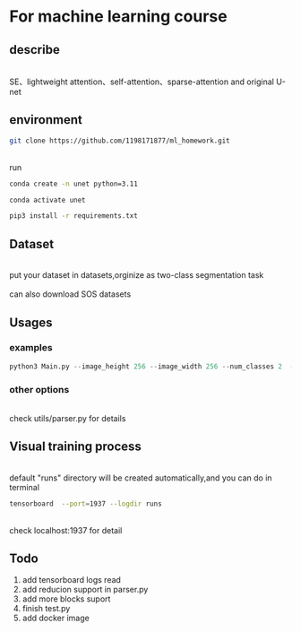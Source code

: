 # For machine learning course
## describe
</br> SE、lightweight attention、self-attention、sparse-attention and original U-net </br>

## environment
```bash
git clone https://github.com/1198171877/ml_homework.git
```

</br> run </br>
```bash
conda create -n unet python=3.11
```
```bash
conda activate unet
```
```bash
pip3 install -r requirements.txt
```
## Dataset
</br> put your dataset in datasets,orginize as two-class segmentation task </br>
</br> can also download SOS datasets </br>

## Usages
### examples

```python
python3 Main.py --image_height 256 --image_width 256 --num_classes 2  --dataset_path ./datasets/SOS/palsar --epochs 100 
```


### other options
</br> check utils/parser.py for details</br>

## Visual training process
</br>default "runs" directory will be created automatically,and you can do in terminal</br>
 ```bash 
tensorboard  --port=1937 --logdir runs 
```
</br> check localhost:1937 for detail<br>

## Todo
1. add tensorboard logs read
2. add reducion support in parser.py
3. add more blocks suport
4. finish test.py
5. add docker image
